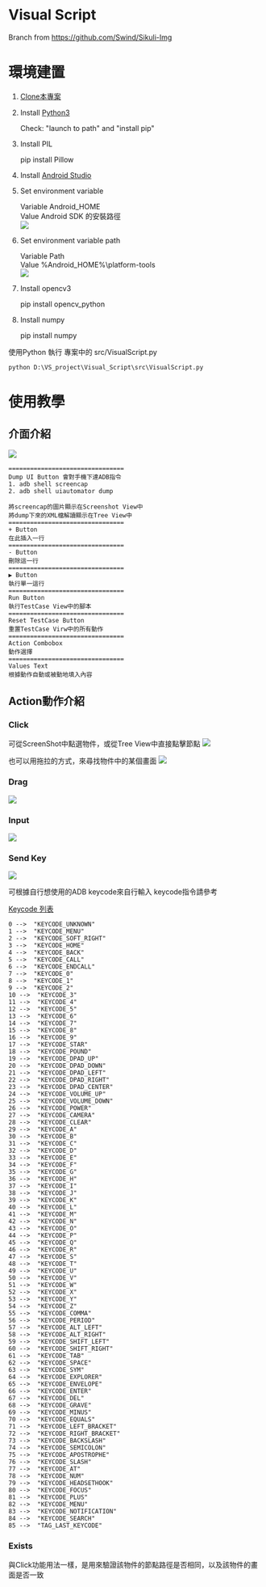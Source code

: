 # Visual Script
Branch from https://github.com/Swind/Sikuli-Img

# 環境建置

1. [Clone本專案](https://github.com/NTUTVisualScript/Visual_Script.git)

2. Install [Python3](https://www.python.org/downloads/)  

    Check: "launch to path" and "install pip"

3. Install PIL  

    pip install Pillow

4. Install [Android Studio](https://developer.android.com/studio/index.html)  

5. Set environment variable  

    Variable	Android_HOME    
    Value    Android SDK 的安裝路徑  
    ![](/pic/Environmental.PNG)

6. Set environment variable path  

    Variable    Path    
    Value    %Android_HOME%\platform-tools  
    ![](/pic/Path.PNG)

7. Install opencv3  

    pip install opencv_python

8. Install numpy  

    pip install numpy  

使用Python 執行 專案中的 src/VisualScript.py  

    python D:\VS_project\Visual_Script\src\VisualScript.py


# 使用教學

## 介面介紹

![](/pic/View_Introduction.png)

	================================
	Dump UI Button 會對手機下達ADB指令
	1. adb shell screencap
	2. adb shell uiautomator dump

	將screencap的圖片顯示在Screenshot View中
	將dump下來的XML檔解讀顯示在Tree View中
	================================
	+ Button
	在此插入一行
	================================
	- Button
	刪除這一行
	================================
	▶ Button
	執行單一這行
	================================
	Run Button
	執行TestCase View中的腳本
	================================
	Reset TestCase Button
	重置TestCase Virw中的所有動作
	================================
	Action Combobox
	動作選擇
	================================
	Values Text
	根據動作自動或被動地填入內容



## Action動作介紹
### Click

可從ScreenShot中點選物件，或從Tree View中直接點擊節點
![](/pic/Click.gif)

也可以用拖拉的方式，來尋找物件中的某個畫面
![](/pic/Click2.gif)


### Drag
![](/pic/Drag.gif)

### Input
![](/pic/Input.gif)

### Send Key

![](/pic/Send_key.gif)

可根據自行想使用的ADB keycode來自行輸入
keycode指令請參考

[Keycode 列表](http://blog.csdn.net/jlminghui/article/details/39268419)

	0 -->  "KEYCODE_UNKNOWN"
	1 -->  "KEYCODE_MENU"
	2 -->  "KEYCODE_SOFT_RIGHT"
	3 -->  "KEYCODE_HOME"
	4 -->  "KEYCODE_BACK"
	5 -->  "KEYCODE_CALL"
	6 -->  "KEYCODE_ENDCALL"
	7 -->  "KEYCODE_0"
	8 -->  "KEYCODE_1"
	9 -->  "KEYCODE_2"
	10 -->  "KEYCODE_3"
	11 -->  "KEYCODE_4"
	12 -->  "KEYCODE_5"
	13 -->  "KEYCODE_6"
	14 -->  "KEYCODE_7"
	15 -->  "KEYCODE_8"
	16 -->  "KEYCODE_9"
	17 -->  "KEYCODE_STAR"
	18 -->  "KEYCODE_POUND"
	19 -->  "KEYCODE_DPAD_UP"
	20 -->  "KEYCODE_DPAD_DOWN"
	21 -->  "KEYCODE_DPAD_LEFT"
	22 -->  "KEYCODE_DPAD_RIGHT"
	23 -->  "KEYCODE_DPAD_CENTER"
	24 -->  "KEYCODE_VOLUME_UP"
	25 -->  "KEYCODE_VOLUME_DOWN"
	26 -->  "KEYCODE_POWER"
	27 -->  "KEYCODE_CAMERA"
	28 -->  "KEYCODE_CLEAR"
	29 -->  "KEYCODE_A"
	30 -->  "KEYCODE_B"
	31 -->  "KEYCODE_C"
	32 -->  "KEYCODE_D"
	33 -->  "KEYCODE_E"
	34 -->  "KEYCODE_F"
	35 -->  "KEYCODE_G"
	36 -->  "KEYCODE_H"
	37 -->  "KEYCODE_I"
	38 -->  "KEYCODE_J"
	39 -->  "KEYCODE_K"
	40 -->  "KEYCODE_L"
	41 -->  "KEYCODE_M"
	42 -->  "KEYCODE_N"
	43 -->  "KEYCODE_O"
	44 -->  "KEYCODE_P"
	45 -->  "KEYCODE_Q"
	46 -->  "KEYCODE_R"
	47 -->  "KEYCODE_S"
	48 -->  "KEYCODE_T"
	49 -->  "KEYCODE_U"
	50 -->  "KEYCODE_V"
	51 -->  "KEYCODE_W"
	52 -->  "KEYCODE_X"
	53 -->  "KEYCODE_Y"
	54 -->  "KEYCODE_Z"
	55 -->  "KEYCODE_COMMA"
	56 -->  "KEYCODE_PERIOD"
	57 -->  "KEYCODE_ALT_LEFT"
	58 -->  "KEYCODE_ALT_RIGHT"
	59 -->  "KEYCODE_SHIFT_LEFT"
	60 -->  "KEYCODE_SHIFT_RIGHT"
	61 -->  "KEYCODE_TAB"
	62 -->  "KEYCODE_SPACE"
	63 -->  "KEYCODE_SYM"
	64 -->  "KEYCODE_EXPLORER"
	65 -->  "KEYCODE_ENVELOPE"
	66 -->  "KEYCODE_ENTER"
	67 -->  "KEYCODE_DEL"
	68 -->  "KEYCODE_GRAVE"
	69 -->  "KEYCODE_MINUS"
	70 -->  "KEYCODE_EQUALS"
	71 -->  "KEYCODE_LEFT_BRACKET"
	72 -->  "KEYCODE_RIGHT_BRACKET"
	73 -->  "KEYCODE_BACKSLASH"
	74 -->  "KEYCODE_SEMICOLON"
	75 -->  "KEYCODE_APOSTROPHE"
	76 -->  "KEYCODE_SLASH"
	77 -->  "KEYCODE_AT"
	78 -->  "KEYCODE_NUM"
	79 -->  "KEYCODE_HEADSETHOOK"
	80 -->  "KEYCODE_FOCUS"
	81 -->  "KEYCODE_PLUS"
	82 -->  "KEYCODE_MENU"
	83 -->  "KEYCODE_NOTIFICATION"
	84 -->  "KEYCODE_SEARCH"
	85 -->  "TAG_LAST_KEYCODE"


### Exists
與Click功能用法一樣，是用來驗證該物件的節點路徑是否相同，以及該物件的畫面是否一致
